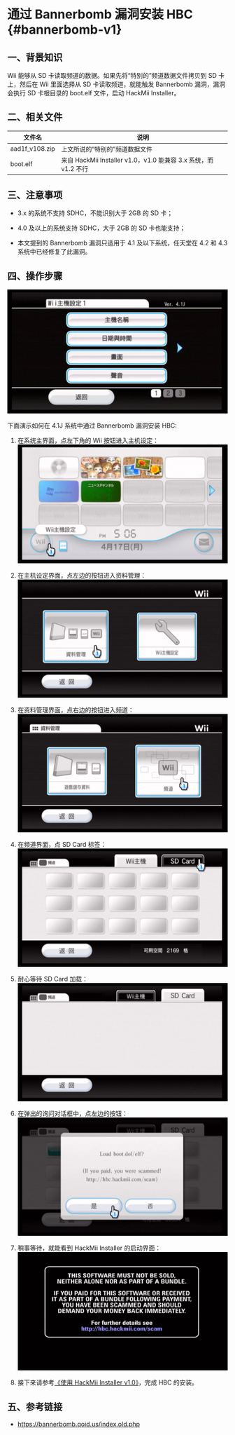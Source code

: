 # 通过 Bannerbomb 漏洞安装 HBC  {#bannerbomb-v1}


## 一、背景知识

Wii 能够从 SD 卡读取频道的数据。如果先将“特别的”频道数据文件拷贝到 SD 卡上，然后在 Wii 里面选择从 SD 卡读取频道，就能触发 Bannerbomb 漏洞，漏洞会执行 SD 卡根目录的 boot.elf 文件，启动 HackMii Installer。


## 二、相关文件

| 文件名 | 说明 |
| --- | --- |
| aad1f_v108.zip | 上文所说的“特别的”频道数据文件 |
| boot.elf | 来自 HackMii Installer v1.0，v1.0 能兼容 3.x 系统，而 v1.2 不行 |


## 三、注意事项

- 3.x 的系统不支持 SDHC，不能识别大于 2GB 的 SD 卡；

- 4.0 及以上的系统支持 SDHC，大于 2GB 的 SD 卡也能支持；

- 本文提到的 Bannerbomb 漏洞只适用于 4.1 及以下系统，任天堂在 4.2 和 4.3 系统中已经修复了此漏洞。


## 四、操作步骤

![](./bbv1-4.1j.png)

下面演示如何在 4.1J 系统中通过 Bannerbomb 漏洞安装 HBC:

1. 在系统主界面，点左下角的 Wii 按钮进入主机设定：<br/>
  ![](./bbv1-to-wii-options.png)

2. 在主机设定界面，点左边的按钮进入资料管理：<br/>
  ![](./bbv1-to-data-management.png)

3. 在资料管理界面，点右边的按钮进入频道：<br/>
  ![](./bbv1-to-channels.png)

4. 在频道界面，点 SD Card 标签：<br/>
  ![](./bbv1-to-sd-card.png)

5. 耐心等待 SD Card 加载：<br/>
  ![](./bbv1-wait-sd-card.png)

6. 在弹出的询问对话框中，点左边的按钮：<br/>
  ![](./bbv1-load-boot.png)

7. 稍事等待，就能看到 HackMii Installer 的启动界面：<br/>
  ![](./bbv1-hackmii-installer.png)

8. 接下来请参考[《使用 HackMii Installer v1.0》](../hackmii-installer-v1.0/README.md)，完成 HBC 的安装。

## 五、参考链接

- <https://bannerbomb.qoid.us/index.old.php>
